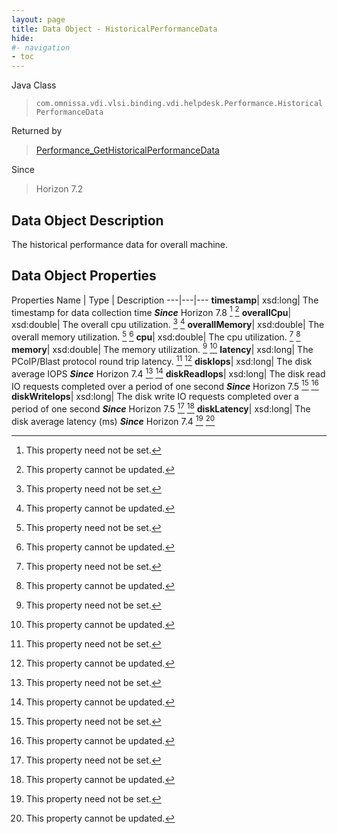 ```yaml
---
layout: page
title: Data Object - HistoricalPerformanceData
hide:
#- navigation
- toc
---
```






Java Class
> `com.omnissa.vdi.vlsi.binding.vdi.helpdesk.Performance.HistoricalPerformanceData`

Returned by
> [Performance_GetHistoricalPerformanceData](vdi.helpdesk.Performance.md#getHistoricalPerformanceData)

Since
> Horizon 7.2


## Data Object Description

The historical performance data for overall machine.

## Data Object Properties
Properties
Name |  Type |  Description
---|---|---
**timestamp**|  xsd:long|  The timestamp for data collection time  **_Since_** Horizon 7.8 [^1] [^2]
**overallCpu**|  xsd:double|  The overall cpu utilization. [^1] [^2]
**overallMemory**|  xsd:double|  The overall memory utilization. [^1] [^2]
**cpu**|  xsd:double|  The cpu utilization. [^1] [^2]
**memory**|  xsd:double|  The memory utilization. [^1] [^2]
**latency**|  xsd:long|  The PCoIP/Blast protocol round trip latency. [^1] [^2]
**diskIops**|  xsd:long|  The disk average IOPS  **_Since_** Horizon 7.4 [^1] [^2]
**diskReadIops**|  xsd:long|  The disk read IO requests completed over a period of one second  **_Since_** Horizon 7.5 [^1] [^2]
**diskWriteIops**|  xsd:long|  The disk write IO requests completed over a period of one second  **_Since_** Horizon 7.5 [^1] [^2]
**diskLatency**|  xsd:long|  The disk average latency (ms)  **_Since_** Horizon 7.4 [^1] [^2]


 


[^1]: This property need not be set.
[^2]: This property cannot be updated.